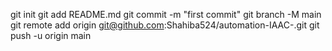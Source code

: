 git init
git add README.md
git commit -m "first commit"
git branch -M main
git remote add origin git@github.com:Shahiba524/automation-IAAC-.git
git push -u origin main

